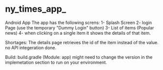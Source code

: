 # ny_times_app_
Android App 
The app has the following screns: 
1- Splash Screen
2- login Page (use the temporary "Dummy Login" button)
3- List of items (Popular news)
4- when clicking on a single item it shows the details of that item.



Shortages:
The details page retrieves the id of the item instead of the value.
no API integeration done. 


Build:
build.gradle (Module: app) might need to change the version in the implemetation section to run on your environment.
